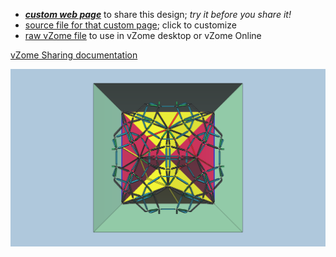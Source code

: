 
 - [***custom web page***][post] to share this design; *try it before you share it!*
 - [source file for that custom page][source]; click to customize
 - [raw vZome file][raw] to use in vZome desktop or vZome Online

[vZome Sharing documentation](https://vzome.github.io/vzome/sharing.html#how-it-works)

![Image](<JackPike-Col-pan-dual-DoD-twins-of-twins-hull-cubes-minus-some-half-spaces.png>)


[post]: <https://david-hall.github.io/vzome-sharing/2021/12/05/JackPike-Col-pan-dual-DoD-twins-of-twins-hull-cubes-minus-some-half-spaces-19-58-36.html>
[source]: <https://github.com/david-hall/vzome-sharing/edit/main/_posts/2021-12-05-JackPike-Col-pan-dual-DoD-twins-of-twins-hull-cubes-minus-some-half-spaces-19-58-36.md>
[raw]: <https://raw.githubusercontent.com/david-hall/vzome-sharing/main/2021/12/05/19-58-36-JackPike-Col-pan-dual-DoD-twins-of-twins-hull-cubes-minus-some-half-spaces/JackPike-Col-pan-dual-DoD-twins-of-twins-hull-cubes-minus-some-half-spaces.vZome>